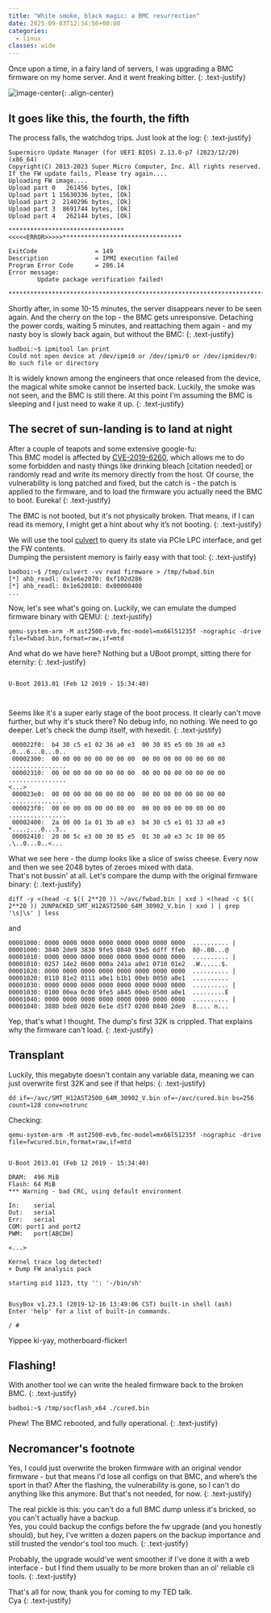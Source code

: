 ```yaml
---
title: "White smoke, black magic: a BMC resurrection"
date: 2025-09-03T12:34:56+00:00
categories:
  - linux
classes: wide
---
```


Once upon a time, in a fairy land of servers, I was upgrading a BMC firmware on my home server. And it went freaking bitter.
{: .text-justify}

![image-center](/assets/images/bmc_0.png){: .align-center}

## It goes like this, the fourth, the fifth
The process falls, the watchdog trips. Just look at the log:
{: .text-justify}

```
Supermicro Update Manager (for UEFI BIOS) 2.13.0-p7 (2023/12/20) (x86_64)
Copyright(C) 2013-2023 Super Micro Computer, Inc. All rights reserved.
If the FW update fails, Please try again....
Uploading FW image....
Upload part 0   261456 bytes, [Ok]   
Upload part 1 15630336 bytes, [Ok]   
Upload part 2  2140296 bytes, [Ok]   
Upload part 3  8691744 bytes, [Ok]   
Upload part 4   262144 bytes, [Ok]   

********************************<<<<<ERROR>>>>>*********************************

ExitCode                = 149
Description             = IPMI execution failed
Program Error Code      = 286.14
Error message:
        Update package verification failed!

********************************************************************************
```

Shortly after, in some 10-15 minutes, the server disappears never to be seen again. And the cherry on the top - the BMC gets unresponsive. Detaching the power cords, waiting 5 minutes, and reattaching them again - and my nasty boy is slowly back again, but without the BMC:
{: .text-justify}

```
badboi:~$ ipmitool lan print
Could not open device at /dev/ipmi0 or /dev/ipmi/0 or /dev/ipmidev/0: No such file or directory
```
It is widely known among the engineers that once released from the device, the magical white smoke cannot be inserted back. Luckily, the smoke was not seen, and the BMC is still there. At this point I'm assuming the BMC is sleeping and I just need to wake it up.
{: .text-justify} 


## The secret of sun-landing is to land at night
After a couple of teapots and some extensive google-fu:<br>
This BMC model is affected by [CVE-2019-6260](https://blog.cloudflare.com/bmc-vuln/), which allows me to do some forbidden and nasty things like drinking bleach \[citation needed\] or randomly read and write its memory directly from the host. Of course, the vulnerability is long patched and fixed, but the catch is - the patch is applied to the firmware, and to load the firmware you actually need the BMC to boot. Eureka!
{: .text-justify}

The BMC is not booted, but it's not physically broken. That means, if I can read its memory, I might get a hint about why it’s not booting.
{: .text-justify}

We will use the tool [culvert](https://github.com/amboar/culvert) to query its state via PCIe LPC interface, and get the FW contents.<br>
Dumping the persistent memory is fairly easy with that tool:
{: .text-justify}
```
badboi:~$ /tmp/culvert -vv read firmware > /tmp/fwbad.bin
[*] ahb_readl: 0x1e6e2070: 0xf102d286
[*] ahb_readl: 0x1e620010: 0x00000400
...
```

Now, let's see what's going on. Luckily, we can emulate the dumped firmware binary with QEMU:
{: .text-justify}
```
qemu-system-arm -M ast2500-evb,fmc-model=mx66l51235f -nographic -drive file=fwbad.bin,format=raw,if=mtd
```
And what do we have here? Nothing but a UBoot prompt, sitting there for eternity:
{: .text-justify}

```

U-Boot 2013.01 (Feb 12 2019 - 15:34:40)



```

Seems like it's a super early stage of the boot process. It clearly can't move further, but why it's stuck there? No debug info, no nothing. We need to go deeper. Let's check the dump itself, with hexedit.
{: .text-justify}

```
 000022f0:  b4 30 c5 e1 02 36 a0 e3  00 30 85 e5 0b 30 a0 e3  .0...6...0...0..
 00002300:  00 00 00 00 00 00 00 00  00 00 00 00 00 00 00 00  ................
 00002310:  00 00 00 00 00 00 00 00  00 00 00 00 00 00 00 00  ................
<...>
 000023e0:  00 00 00 00 00 00 00 00  00 00 00 00 00 00 00 00  ................
 000023f0:  00 00 00 00 00 00 00 00  00 00 00 00 00 00 00 00  ................
 00002400:  2a 00 00 1a 01 3b a0 e3  b4 30 c5 e1 01 33 a0 e3  *....;...0...3..
 00002410:  20 00 5c e3 00 30 85 e5  01 30 a0 e3 3c 10 80 05   .\..0...0..<...

```

What we see here - the dump looks like a slice of swiss cheese. Every now and then we see 2048 bytes of zeroes mixed with data. <br>
That's not bussin' at all. Let's compare the dump with the original firmware binary:
{: .text-justify}

```
diff -y <(head -c $(( 2**20 )) ~/avc/fwbad.bin | xxd ) <(head -c $(( 2**20 )) 2UNPACKED_SMT_H12AST2500_64M_30902_V.bin | xxd ) | grep '\s|\s' | less
```
and
```
00001000: 0000 0000 0000 0000 0000 0000 0000 0000  .......... | 00001000: 3840 2de9 3830 9fe5 0840 93e5 6dff ffeb  8@-.80...@
00001010: 0000 0000 0000 0000 0000 0000 0000 0000  .......... | 00001010: 0257 14e2 0600 000a 241a a0e1 0710 01e2  .W......$.
00001020: 0000 0000 0000 0000 0000 0000 0000 0000  .......... | 00001020: 0110 81e2 0111 a0e1 b1b1 00eb 0050 a0e1  ..........
00001030: 0000 0000 0000 0000 0000 0000 0000 0000  .......... | 00001030: 0100 00ea 0c00 9fe5 a845 00eb 0500 a0e1  .........E
00001040: 0000 0000 0000 0000 0000 0000 0000 0000  .......... | 00001040: 3880 bde8 0020 6e1e d5f7 0200 0840 2de9  8.... n...

```
Yep, that's what I thought. The dump's first 32K is crippled. That explains why the firmware can't load.
{: .text-justify} 


## Transplant
Luckily, this megabyte doesn't contain any variable data, meaning we can just overwrite first 32K and see if that helps:
{: .text-justify}
```
dd if=~/avc/SMT_H12AST2500_64M_30902_V.bin of=~/avc/cured.bin bs=256 count=128 conv=notrunc
```

Checking:
```
qemu-system-arm -M ast2500-evb,fmc-model=mx66l51235f -nographic -drive file=fwcured.bin,format=raw,if=mtd
```

```

U-Boot 2013.01 (Feb 12 2019 - 15:34:40)

DRAM:  496 MiB
Flash: 64 MiB
*** Warning - bad CRC, using default environment

In:    serial
Out:   serial
Err:   serial
COM: port1 and port2
PWM:   port[ABCDH]

<...>

Kernel trace log detected!
+ Dump FW analysis pack

starting pid 1123, tty '': '-/bin/sh'


BusyBox v1.23.1 (2019-12-16 13:49:06 CST) built-in shell (ash)
Enter 'help' for a list of built-in commands.

/ # 
```

Yippee ki-yay, motherboard-flicker! 

## Flashing!
With another tool we can write the healed firmware back to the broken BMC. 
{: .text-justify}
```
badboi:~$ /tmp/socflash_x64 ./cured.bin 
```

Phew! The BMC rebooted, and fully operational. 
{: .text-justify}

## Necromancer's footnote
Yes, I could just overwrite the broken firmware with an original vendor firmware - but that means I'd lose all configs on that BMC, and where’s the sport in that? After the flashing, the vulnerability is gone, so I can't do anything like this anymore. But that's not needed, for now.
{: .text-justify}

The real pickle is this: you can't do a full BMC dump unless it's bricked, so you can't actually have a backup.<br>
Yes, you could backup the configs before the fw upgrade (and you honestly should), but hey, I've written a dozen papers on the backup importance and still trusted the vendor's tool too much.
{: .text-justify}

Probably, the upgrade would've went smoother if I've done it with a web interface - but I find them usually to be more broken than an ol' reliable cli tools.
{: .text-justify}

That's all for now, thank you for coming to my TED talk.<br>
Cya
{: .text-justify}
